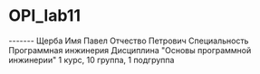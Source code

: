 # OPI_lab11
------- Щерба
Имя Павел
Отчество Петрович
Специальность Программная инжинерия
Дисциплина "Основы программной инжинерии"
1 курс, 10 группа, 1 подгруппа
